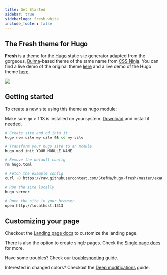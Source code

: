 ```yaml
---
title: Get Started
sidebar: true
sidebarlogo: fresh-white
include_footer: false
---
```


## The Fresh theme for Hugo

**Fresh** is a theme for the [Hugo](https://gohugo.io) static site generator adapted from the gorgeous, [Bulma](https://bulma.io)-based theme of the same name from [CSS Ninja](https://cssninja.io/product/fresh). You can find a live demo of the original theme [here](https://fresh.cssninja.io) and a live demo of the Hugo theme [here](https://hugo-fresh.now.sh/).

<img src="https://raw.githubusercontent.com/StefMa/hugo-fresh/master/images/screenshot.png" style="margin-left:auto;margin-right:auto;" />

## Getting started

To create a new site using this theme as hugo module:

Make sure `go` > 1.13 is installed on your system. [Download](https://go.dev/dl/) and install if needed.

```bash
# Create site and cd into it
hugo new site my-site && cd my-site

# Transform your hugo site to an module
hugo mod init YOUR_MODULE_NAME

# Remove the default config
rm hugo.toml

# Fetch the example config
curl -O https://raw.githubusercontent.com/StefMa/hugo-fresh/master/exampleSite/hugo.yaml

# Run the site locally
hugo server

# Open the site in your browser
open http://localhost:1313
```

## Customizing your page

Checkout the [Landing page docs](../landingpage) to customize the landing page.

There is also the option to create single pages. Check the [Single page docs](../singlepage) for more.

Have some troubles? Check our [troubleshooting](../troubleshooting) guide.

Interested in changed colors? Checkout the [Deep modifications](../deepmodifications) guide.
